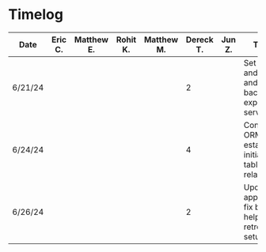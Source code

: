 # Timelog
| Date | Eric C. | Matthew E. | Rohit K. | Matthew M. | Dereck T. | Jun Z. | Task |
|------|---------|------------|----------|------------|-----------|--------|------|
|6/21/24|        |            |          |            |2          |        |Set up android and backend express server|
|6/24/24|        |            |          |            |4          |        |Configure ORM and establish initial table relations|
|6/26/24|        |            |          |            |2          |        |Update app logo, fix bugs, help with retrofit setup|
